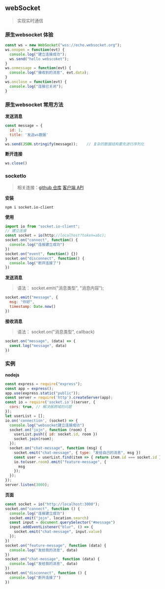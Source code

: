 ## webSocket

> 实现实时通信

### 原生websocket 体验

```js
const ws = new WebSocket("wss://echo.websocket.org");
ws.onopen = function(evt) {
  console.log("建立连接成功");
  ws.send("hello webscoket");
}
ws.onmessage = function(evt) {
  console.log("接收到的消息", evt.data);
}
ws.onclose = function(evt) {
  console.log("连接已关闭");
}
```
### 原生websocket 常用方法

**发送消息**
```js
const message = {
  id: 1,
  title: '发送ws数据'
}
ws.send(JSON.stringify(message));    // 复杂的数据结构要先进行序列化
```
**断开连接**
```js
ws.close()

```

### socketIo

> 相关连接：[github 仓库](https://github.com/socketio/socket.io-client)       [客户端 API](https://socket.io/docs/v4/client-api/)

**安装**

```shell
npm i socket.io-client
```

**使用**

```js
import io from "socket.io-client";
// 建立连接
const socket = io(http://localhost?token=abc);
socket.on("connect", function() {
  console.log("连接建立成功")
})
socket.on("event", function() {})
socket.on("disconnect", function() {
  console.log("断开连接了")
})
```

**发送消息**

> 语法： socket.emit("消息类型", "消息内容");

```js
socket.emit("message", {
  msg: "你好",
  timestamp: Date.now()
})
```

**接收消息**

> 语法： socket.on("消息类型", callback)

```js
socket.on("message", (data) => {
  const.log("message", data)
})
```

### 实例

**nodejs**

```js
const express = require("express");
const app = express();
app.use(express.static("public"));
const server = require('http').createServer(app);
const io = require('socket.io')(server, {
  cors: true, // 解决报跨域的问题
});
let userList = [];
io.on('connection', (socket) => {
  console.log("websocket建立连接成功")
  socket.on("jojn", function (room) {
    userList.push({ id: socket.id, room })
    socket.join(room);
  });
  socket.on("chat-message", function (msg) {
    socket.emit("chat-message", { type: "发给自己的消息", msg })
    const user = userList.find(item => { return item.id === socket.id })
    io.to(user.room).emit("feature-message", {
      msg
    });
  });
});
server.listen(3000);
```

**页面**

```js
const socket = io("http://localhost:3000");
socket.on("connect", function () {
  console.log("连接建立成功")
  socket.emit("jojn", location.search)
  const input = document.querySelector("#message")
  input.addEventListener("blur", () => {
    socket.emit("chat-message", input.value)
  });
})
socket.on("feature-message", function (data) {
  console.log("发给我的消息", data)
})
socket.on("chat-message", function (data) {
  console.log("发给我的消息", data)
})
socket.on("disconnect", function () {
  console.log("断开连接了")
})
```


